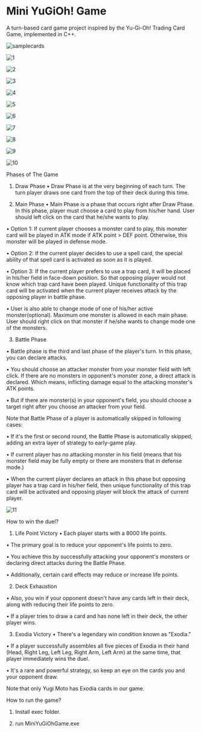 # Mini YuGiOh! Game
 A turn-based card game project inspired by the Yu-Gi-Oh! Trading Card Game, implemented in C++.
 
![samplecards](https://github.com/emredemirbas/MiniYuGiOhGame/assets/103829617/2b866768-daa3-405e-8b92-f6cdeccb162d)

![1](https://github.com/emredemirbas/MiniYuGiOhGame/assets/103829617/5930879e-46d0-4126-ae65-321adf2eb435)

![2](https://github.com/emredemirbas/MiniYuGiOhGame/assets/103829617/489d2eaf-0ff9-4d81-a3c4-73164cfaae5f)

![3](https://github.com/emredemirbas/MiniYuGiOhGame/assets/103829617/59582d62-4f6d-47c5-906c-0adc60ae718b)

![4](https://github.com/emredemirbas/MiniYuGiOhGame/assets/103829617/03b41584-372b-4171-b9f8-f64cfff14c29)

![5](https://github.com/emredemirbas/MiniYuGiOhGame/assets/103829617/1c16e8ea-0912-4639-842f-20078eb887ee)

![6](https://github.com/emredemirbas/MiniYuGiOhGame/assets/103829617/c905de2f-9a3e-4821-a6d5-bd26d345a1f1)

![7](https://github.com/emredemirbas/MiniYuGiOhGame/assets/103829617/495fde33-a9f2-4df5-a914-ae06b0c1fd0c)

![8](https://github.com/emredemirbas/MiniYuGiOhGame/assets/103829617/378bfe9f-6a2d-470e-80e7-1e6d1f6fa954)

![9](https://github.com/emredemirbas/MiniYuGiOhGame/assets/103829617/7b496772-21b8-4dca-9fa6-f909422dbc03)

![10](https://github.com/emredemirbas/MiniYuGiOhGame/assets/103829617/fb7a1a42-b96c-49f6-aa5f-579d0929c607)


Phases of The Game

1) Draw Phase
• Draw Phase is at the very beginning of each turn. The turn player draws one card from the top of their deck during this time.

2) Main Phase
• Main Phase is a phase that occurs right after Draw Phase. In this phase, player must choose a card to play from his/her hand. 
User should left click on the card that he/she wants to play.

• Option 1: If current player chooses a monster card to play, this monster card will be played in ATK mode if ATK point > DEF point.
Otherwise, this monster will be played in defense mode.

• Option 2: If the current player decides to use a spell card, the special ability of that spell card is activated as soon as it is played.

• Option 3: If the current player prefers to use a trap card, it will be placed in his/her field in face-down position. So that opposing player would not know
which trap card have been played. Unique functionality of this trap card will be activated when the current player receives attack by the opposing player in battle phase.

• User is also able to change mode of one of his/her active monster(optional). Maximum one monster is allowed in each main phase. 
User should right click on that monster if he/she wants to change mode one of the monsters.

3) Battle Phase

• Battle phase is the third and last phase of the player's turn. In this phase, you can declare attacks.
 
• You should choose an attacker monster from your monster field with left click. If there are no monsters in opponent's monster zone, a direct attack is declared. Which means, inflicting damage equal to the attacking monster's ATK points.

• But if there are monster(s) in your opponent's field, you should choose a target right after you choose an attacker from your field.

Note that Battle Phase of a player is automatically skipped in following cases:

• If it's the first or second round, the Battle Phase is automatically skipped, adding an extra layer of strategy to early-game play.

• If current player has no attacking monster in his field (means that his monster field may be fully empty or there are monsters that in defense mode.)

• When the current player declares an attack in this phase but opposing player has a trap card in his/her field, then unique functionality of this trap card will be activated and opposing player will block the attack of current player.

![11](https://github.com/emredemirbas/MiniYuGiOhGame/assets/103829617/9956872b-4d9c-42e3-a5bd-ef9d983f6535)

How to win the duel?

1) Life Point Victory
• Each player starts with a 8000 life points.

• The primary goal is to reduce your opponent's life points to zero.

• You achieve this by successfully attacking your opponent's monsters or declaring direct attacks during the Battle Phase.

• Additionally, certain card effects may reduce or increase life points.

2) Deck Exhaustion

• Also, you win if your opponent doesn't have any cards left in their deck, along with reducing their life points to zero.

• If a player tries to draw a card and has none left in their deck, the other player wins.

3) Exodia Victory
• There's a legendary win condition known as "Exodia."

• If a player successfully assembles all five pieces of Exodia in their hand (Head, Right Leg, Left Leg, Right Arm, Left Arm) at the same time, that player immediately wins the duel.

• It's a rare and powerful strategy, so keep an eye on the cards you and your opponent draw. 

Note that only Yugi Moto has Exodia cards in our game.

How to run the game?

1) Install exec folder.

2) run MiniYuGiOhGame.exe




